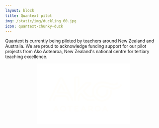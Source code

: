 ```yaml
---
layout: block
title: Quantext pilot
img: /static/img/duckling_60.jpg
icon: quantext-chunky-duck
---
```


Quantext is currently being piloted by teachers around New Zealand and Australia. We are proud to acknowledge funding support for our pilot projects from Ako Aotearoa, New Zealand's national centre for tertiary teaching excellence. <br/>
<div style="width:100%;text-align:center">
  <img src="/static/img/Ako%20Logo_white.png" style="max-width: 100%;width: 300px;"/>
</div>
